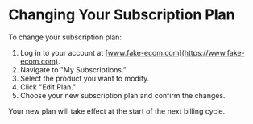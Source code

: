 # Changing Your Subscription Plan

To change your subscription plan:

1. Log in to your account at [www.fake-ecom.com](https://www.fake-ecom.com).
2. Navigate to "My Subscriptions."
3. Select the product you want to modify.
4. Click "Edit Plan."
5. Choose your new subscription plan and confirm the changes.

Your new plan will take effect at the start of the next billing cycle.
